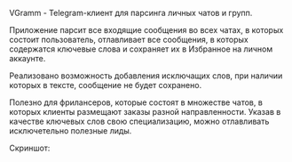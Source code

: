 VGramm - Telegram-клиент для парсинга личных чатов и групп.

Приложение парсит все входящие сообщения во всех чатах, в которых состоит пользователь,
отлавливает все сообщения, в которых содержатся ключевые слова и сохраняет их в Избранное на личном аккаунте. 

Реализовано возможность добавления исключащих слов, при наличии которых в тексте, сообщение не будет сохранено.

Полезно для фрилансеров, которые состоят в множестве чатов, в которых клиенты размещают заказы разной направленности. 
Указав в качестве ключевых слов свою специализацию, можно отлавливать исключетельно полезные лиды.

Скриншот:

